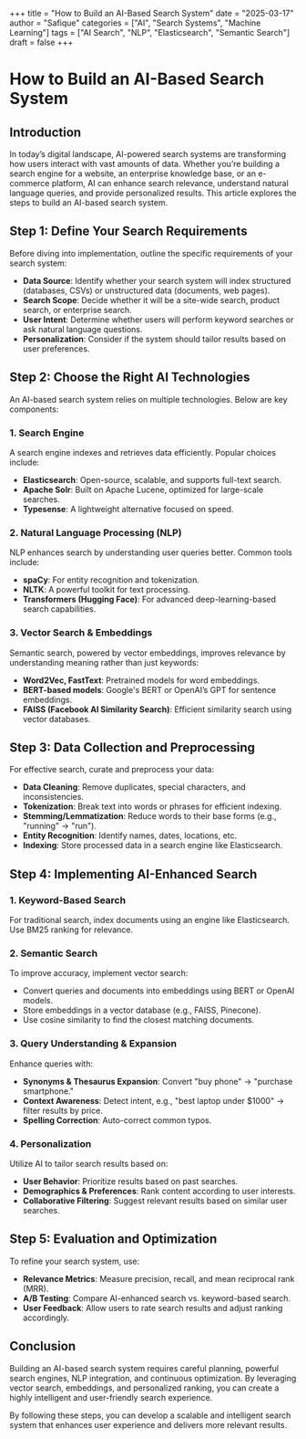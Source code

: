 +++
title = "How to Build an AI-Based Search System"
date = "2025-03-17"
author = "Safique"
categories = ["AI", "Search Systems", "Machine Learning"]
tags = ["AI Search", "NLP", "Elasticsearch", "Semantic Search"]
draft = false
+++

# How to Build an AI-Based Search System

## Introduction

In today’s digital landscape, AI-powered search systems are transforming how users interact with vast amounts of data. Whether you’re building a search engine for a website, an enterprise knowledge base, or an e-commerce platform, AI can enhance search relevance, understand natural language queries, and provide personalized results. This article explores the steps to build an AI-based search system.

## Step 1: Define Your Search Requirements

Before diving into implementation, outline the specific requirements of your search system:
- **Data Source**: Identify whether your search system will index structured (databases, CSVs) or unstructured data (documents, web pages).
- **Search Scope**: Decide whether it will be a site-wide search, product search, or enterprise search.
- **User Intent**: Determine whether users will perform keyword searches or ask natural language questions.
- **Personalization**: Consider if the system should tailor results based on user preferences.

## Step 2: Choose the Right AI Technologies

An AI-based search system relies on multiple technologies. Below are key components:

### 1. **Search Engine**
A search engine indexes and retrieves data efficiently. Popular choices include:
- **Elasticsearch**: Open-source, scalable, and supports full-text search.
- **Apache Solr**: Built on Apache Lucene, optimized for large-scale searches.
- **Typesense**: A lightweight alternative focused on speed.

### 2. **Natural Language Processing (NLP)**
NLP enhances search by understanding user queries better. Common tools include:
- **spaCy**: For entity recognition and tokenization.
- **NLTK**: A powerful toolkit for text processing.
- **Transformers (Hugging Face)**: For advanced deep-learning-based search capabilities.

### 3. **Vector Search & Embeddings**
Semantic search, powered by vector embeddings, improves relevance by understanding meaning rather than just keywords:
- **Word2Vec, FastText**: Pretrained models for word embeddings.
- **BERT-based models**: Google's BERT or OpenAI’s GPT for sentence embeddings.
- **FAISS (Facebook AI Similarity Search)**: Efficient similarity search using vector databases.

## Step 3: Data Collection and Preprocessing

For effective search, curate and preprocess your data:
- **Data Cleaning**: Remove duplicates, special characters, and inconsistencies.
- **Tokenization**: Break text into words or phrases for efficient indexing.
- **Stemming/Lemmatization**: Reduce words to their base forms (e.g., "running" → "run").
- **Entity Recognition**: Identify names, dates, locations, etc.
- **Indexing**: Store processed data in a search engine like Elasticsearch.

## Step 4: Implementing AI-Enhanced Search

### 1. **Keyword-Based Search**
For traditional search, index documents using an engine like Elasticsearch. Use BM25 ranking for relevance.

### 2. **Semantic Search**
To improve accuracy, implement vector search:
- Convert queries and documents into embeddings using BERT or OpenAI models.
- Store embeddings in a vector database (e.g., FAISS, Pinecone).
- Use cosine similarity to find the closest matching documents.

### 3. **Query Understanding & Expansion**
Enhance queries with:
- **Synonyms & Thesaurus Expansion**: Convert "buy phone" → "purchase smartphone."
- **Context Awareness**: Detect intent, e.g., "best laptop under $1000" → filter results by price.
- **Spelling Correction**: Auto-correct common typos.

### 4. **Personalization**
Utilize AI to tailor search results based on:
- **User Behavior**: Prioritize results based on past searches.
- **Demographics & Preferences**: Rank content according to user interests.
- **Collaborative Filtering**: Suggest relevant results based on similar user searches.

## Step 5: Evaluation and Optimization

To refine your search system, use:
- **Relevance Metrics**: Measure precision, recall, and mean reciprocal rank (MRR).
- **A/B Testing**: Compare AI-enhanced search vs. keyword-based search.
- **User Feedback**: Allow users to rate search results and adjust ranking accordingly.

## Conclusion

Building an AI-based search system requires careful planning, powerful search engines, NLP integration, and continuous optimization. By leveraging vector search, embeddings, and personalized ranking, you can create a highly intelligent and user-friendly search experience.

By following these steps, you can develop a scalable and intelligent search system that enhances user experience and delivers more relevant results.

